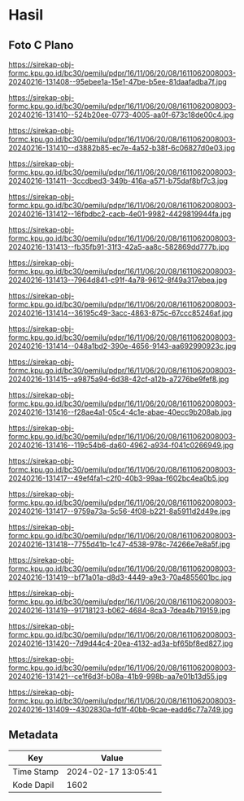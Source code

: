 # Hasil

## Foto C Plano

https://sirekap-obj-formc.kpu.go.id/bc30/pemilu/pdpr/16/11/06/20/08/1611062008003-20240216-131408--95ebee1a-15e1-47be-b5ee-81daafadba7f.jpg

https://sirekap-obj-formc.kpu.go.id/bc30/pemilu/pdpr/16/11/06/20/08/1611062008003-20240216-131410--524b20ee-0773-4005-aa0f-673c18de00c4.jpg

https://sirekap-obj-formc.kpu.go.id/bc30/pemilu/pdpr/16/11/06/20/08/1611062008003-20240216-131410--d3882b85-ec7e-4a52-b38f-6c06827d0e03.jpg

https://sirekap-obj-formc.kpu.go.id/bc30/pemilu/pdpr/16/11/06/20/08/1611062008003-20240216-131411--3ccdbed3-349b-416a-a571-b75daf8bf7c3.jpg

https://sirekap-obj-formc.kpu.go.id/bc30/pemilu/pdpr/16/11/06/20/08/1611062008003-20240216-131412--16fbdbc2-cacb-4e01-9982-4429819944fa.jpg

https://sirekap-obj-formc.kpu.go.id/bc30/pemilu/pdpr/16/11/06/20/08/1611062008003-20240216-131413--fb35fb91-31f3-42a5-aa8c-582869dd777b.jpg

https://sirekap-obj-formc.kpu.go.id/bc30/pemilu/pdpr/16/11/06/20/08/1611062008003-20240216-131413--7964d841-c91f-4a78-9612-8f49a317ebea.jpg

https://sirekap-obj-formc.kpu.go.id/bc30/pemilu/pdpr/16/11/06/20/08/1611062008003-20240216-131414--36195c49-3acc-4863-875c-67ccc85246af.jpg

https://sirekap-obj-formc.kpu.go.id/bc30/pemilu/pdpr/16/11/06/20/08/1611062008003-20240216-131414--048a1bd2-390e-4656-9143-aa692990923c.jpg

https://sirekap-obj-formc.kpu.go.id/bc30/pemilu/pdpr/16/11/06/20/08/1611062008003-20240216-131415--a9875a94-6d38-42cf-a12b-a7276be9fef8.jpg

https://sirekap-obj-formc.kpu.go.id/bc30/pemilu/pdpr/16/11/06/20/08/1611062008003-20240216-131416--f28ae4a1-05c4-4c1e-abae-40ecc9b208ab.jpg

https://sirekap-obj-formc.kpu.go.id/bc30/pemilu/pdpr/16/11/06/20/08/1611062008003-20240216-131416--119c54b6-da60-4962-a934-f041c0266949.jpg

https://sirekap-obj-formc.kpu.go.id/bc30/pemilu/pdpr/16/11/06/20/08/1611062008003-20240216-131417--49ef4fa1-c2f0-40b3-99aa-f602bc4ea0b5.jpg

https://sirekap-obj-formc.kpu.go.id/bc30/pemilu/pdpr/16/11/06/20/08/1611062008003-20240216-131417--9759a73a-5c56-4f08-b221-8a5911d2d49e.jpg

https://sirekap-obj-formc.kpu.go.id/bc30/pemilu/pdpr/16/11/06/20/08/1611062008003-20240216-131418--7755d41b-1c47-4538-978c-74266e7e8a5f.jpg

https://sirekap-obj-formc.kpu.go.id/bc30/pemilu/pdpr/16/11/06/20/08/1611062008003-20240216-131419--bf71a01a-d8d3-4449-a9e3-70a4855601bc.jpg

https://sirekap-obj-formc.kpu.go.id/bc30/pemilu/pdpr/16/11/06/20/08/1611062008003-20240216-131419--91718123-b062-4684-8ca3-7dea4b719159.jpg

https://sirekap-obj-formc.kpu.go.id/bc30/pemilu/pdpr/16/11/06/20/08/1611062008003-20240216-131420--7d9d44c4-20ea-4132-ad3a-bf65bf8ed827.jpg

https://sirekap-obj-formc.kpu.go.id/bc30/pemilu/pdpr/16/11/06/20/08/1611062008003-20240216-131421--ce1f6d3f-b08a-41b9-998b-aa7e01b13d55.jpg

https://sirekap-obj-formc.kpu.go.id/bc30/pemilu/pdpr/16/11/06/20/08/1611062008003-20240216-131409--4302830a-fd1f-40bb-9cae-eadd6c77a749.jpg


## Metadata

| Key        | Value               |
| ---------- | ------------------- |
| Time Stamp | 2024-02-17 13:05:41 |
| Kode Dapil | 1602                |




